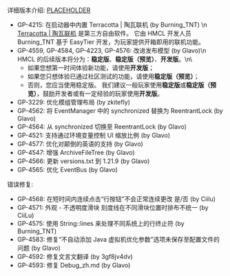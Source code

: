 ---
---

详细版本介绍: [PLACEHOLDER](https://www.bilibili.com/opus/PLACEHOLDER)

- GP-4215: 在启动器中内置 Terracotta | 陶瓦联机 (by Burning_TNT) \n\
  [Terracotta | 陶瓦联机](https://www.bilibili.com/opus/1119528739516973063) 是第三方自由软件。 它由 HMCL 开发人员 Burning_TNT 基于 EasyTier 开发，为玩家提供开箱即用的联机功能。
- GP-4559, GP-4584, GP-4223, GP-4576: 改进发布模型 (by Glavo)\n\
  HMCL 的后续版本将分为：**稳定版**、**稳定版（预览）**、**开发版**。\n\
  - 如果您想第一时间体验新功能，请使用**开发版**；
  - 如果您只想体验已通过社区测试的功能，请使用**稳定版（预览）**；
  - 否则，您应当使用稳定版。
  我们建议一般玩家使用**稳定版**或**稳定版（预览）**，鼓励开发者或有一定经验的玩家使用**开发版**。
- GP-3229: 优化模组管理布局 (by zkitefly)
- GP-4562: 将 EventManager 中的 synchronized 替换为 ReentrantLock (by Glavo)
- GP-4564: 从 synchronized 切换至 ReentrantLock (by Glavo)
- GP-4521: 支持通过环境变量控制 UI 缩放比例 (by Glavo)
- GP-4577: 优化对颠倒的英语的支持 (by Glavo)
- GP-4547: 增强 ArchiveFileTree (by Glavo)
- GP-4566: 更新 versions.txt 到 1.21.9 (by Glavo)
- GP-4565: 优化 EventBus (by Glavo)

错误修复:

- GP-4568: 在短时间内连续点击“行按钮”不会正常连续更改 是/否 (by Ciilu)
- GP-4571: 外观 - 不透明度滑块 刻度线在不同滑块位置时排布不统一 (by CiiLu)
- GP-4575: 使用 String::lines 来处理不同系统上的行终止符 (by Burning_TNT)
- GP-4583: 修复“不自动添加 Java 虚拟机优化参数”选项未保存至配置文件的问题 (by Glavo)
- GP-4592: 修复文言文翻译 (by 3gf8jv4dv)
- GP-4593: 修复 Debug_zh.md (by Glavo)